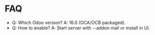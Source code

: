 # FAQ

- Q: Which Odoo version? A: 16.0 (OCA/OCB packaged).
- Q: How to enable? A: Start server with --addon mail or install in UI.
